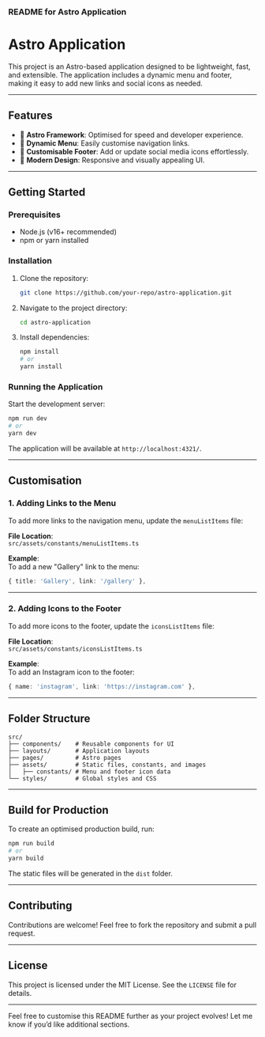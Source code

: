 ### README for Astro Application

# **Astro Application**

This project is an Astro-based application designed to be lightweight, fast, and extensible. The application includes a dynamic menu and footer, making it easy to add new links and social icons as needed.

---

## **Features**
- 🚀 **Astro Framework**: Optimised for speed and developer experience.
- 📂 **Dynamic Menu**: Easily customise navigation links.
- 👣 **Customisable Footer**: Add or update social media icons effortlessly.
- 🎨 **Modern Design**: Responsive and visually appealing UI.

---

## **Getting Started**

### **Prerequisites**
- Node.js (v16+ recommended)
- npm or yarn installed

### **Installation**
1. Clone the repository:
   ```bash
   git clone https://github.com/your-repo/astro-application.git
   ```
2. Navigate to the project directory:
   ```bash
   cd astro-application
   ```
3. Install dependencies:
   ```bash
   npm install
   # or
   yarn install
   ```

### **Running the Application**
Start the development server:
```bash
npm run dev
# or
yarn dev
```
The application will be available at `http://localhost:4321/`.

---

## **Customisation**

### **1. Adding Links to the Menu**
To add more links to the navigation menu, update the `menuListItems` file:

**File Location**:  
`src/assets/constants/menuListItems.ts`

**Example**:  
To add a new "Gallery" link to the menu:
```typescript
{ title: 'Gallery', link: '/gallery' },
```

---

### **2. Adding Icons to the Footer**
To add more icons to the footer, update the `iconsListItems` file:

**File Location**:  
`src/assets/constants/iconsListItems.ts`

**Example**:  
To add an Instagram icon to the footer:
```typescript
{ name: 'instagram', link: 'https://instagram.com' },
```

---

## **Folder Structure**
```plaintext
src/
├── components/    # Reusable components for UI
├── layouts/       # Application layouts
├── pages/         # Astro pages
├── assets/        # Static files, constants, and images
│   ├── constants/ # Menu and footer icon data
└── styles/        # Global styles and CSS
```

---

## **Build for Production**
To create an optimised production build, run:
```bash
npm run build
# or
yarn build
```
The static files will be generated in the `dist` folder.

---

## **Contributing**
Contributions are welcome! Feel free to fork the repository and submit a pull request.

---

## **License**
This project is licensed under the MIT License. See the `LICENSE` file for details.

---

Feel free to customise this README further as your project evolves! Let me know if you’d like additional sections.